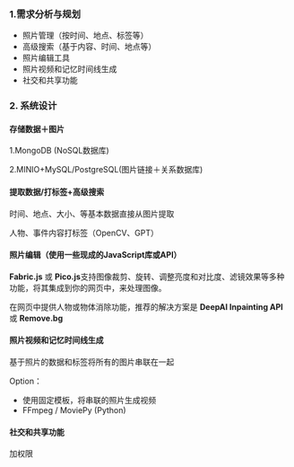 ### 1.需求分析与规划

- 照片管理（按时间、地点、标签等）
- 高级搜索（基于内容、时间、地点等）
- 照片编辑工具
- 照片视频和记忆时间线生成
- 社交和共享功能

### 2. **系统设计**

#### 存储数据＋图片

1.MongoDB (NoSQL数据库)

2.MINIO+MySQL/PostgreSQL(图片链接＋关系数据库)

#### 提取数据/打标签+高级搜索

时间、地点、大小、等基本数据直接从图片提取

人物、事件内容打标签（OpenCV、GPT）

#### 照片编辑（使用一些现成的JavaScript库或API）

**Fabric.js** 或 **Pico.js**支持图像裁剪、旋转、调整亮度和对比度、滤镜效果等多种功能，将其集成到你的网页中，来处理图像。

在网页中提供人物或物体消除功能，推荐的解决方案是 **DeepAI Inpainting API** 或 **Remove.bg**

#### 照片视频和记忆时间线生成

基于照片的数据和标签将所有的图片串联在一起

Option：

- 使用固定模板，将串联的照片生成视频
- FFmpeg / MoviePy (Python)

#### 社交和共享功能

加权限

